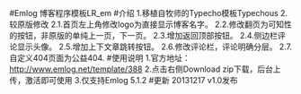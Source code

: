 #Emlog 博客程序模板LR_em
#介绍
       1.移植自牧师的Typecho模板Typechous
       2.较原版修改
        2.1.首页左上角修改logo为直接显示博客名字。
        2.2.修改翻页为可知性的按钮，非原版的单纯上一页，下一页。
        2.3.增加返回顶部按钮。
        2.4.侧边栏评论显示头像。
        2.5.增加上下文章跳转按钮。
        2.6.修改评论栏，评论明确分层。
        2.7.自定义404页面为公益404.
#使用说明
        1.官方地址：http://www.emlog.net/template/388
        2.点击右侧Download zip下载，后台上传，激活即可使用
        3.仅支持Emlog 5.1.2
#更新
       20131217  v1.0发布
